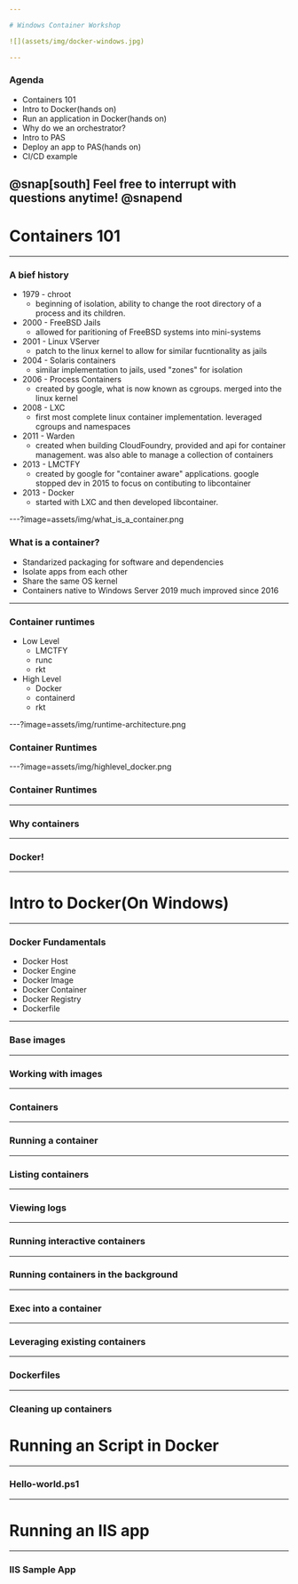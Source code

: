 ```yaml
---

# Windows Container Workshop

![](assets/img/docker-windows.jpg)

---
```


### Agenda

* Containers 101
* Intro to Docker(hands on)
* Run an application in Docker(hands on)
* Why do we an orchestrator?
* Intro to PAS
* Deploy an app to PAS(hands on)
* CI/CD example

@snap[south]
Feel free to interrupt with questions anytime!
@snapend
---

# Containers 101
---
### A bief history
* 1979 - chroot
    * beginning of isolation, ability to change the root directory of a process and its children.
* 2000 - FreeBSD Jails
    * allowed for paritioning of FreeBSD systems into mini-systems
* 2001 - Linux VServer
    * patch to the linux kernel to allow for similar fucntionality as jails
* 2004 - Solaris containers
    * similar implementation to jails, used "zones" for isolation
* 2006 - Process Containers
    * created by google, what is now known as cgroups. merged into the linux kernel
* 2008 - LXC
    * first most complete linux container implementation. leveraged cgroups and namespaces
* 2011 - Warden
    * created when building CloudFoundry, provided and api for container management. was also able to manage a collection of containers
* 2013 - LMCTFY
    * created by google for "container aware"  applications. google stopped dev in 2015 to focus on contibuting to libcontainer
* 2013 - Docker
    * started with LXC and then developed libcontainer.
  
---?image=assets/img/what_is_a_container.png
### What is a container?
* Standarized packaging for software and dependencies
* Isolate apps from each other
* Share the same OS kernel
* Containers native to Windows Server 2019 much improved since 2016
---
### Container runtimes
* Low Level
    * LMCTFY
    * runc
    * rkt
* High Level 
    * Docker
    * containerd
    * rkt
  
---?image=assets/img/runtime-architecture.png
### Container Runtimes

---?image=assets/img/highlevel_docker.png
### Container Runtimes

---
### Why containers
---
### Docker!
---
# Intro to Docker(On Windows)
---
### Docker Fundamentals

* Docker Host
* Docker Engine
* Docker Image
* Docker Container
* Docker Registry
* Dockerfile

---
### Base images
---
### Working with images
---
### Containers
--- 
### Running a container
---
### Listing containers
---
### Viewing logs
---
### Running interactive containers 
---
### Running containers in the background 
---
### Exec into a container
---
### Leveraging existing containers
---
### Dockerfiles
---
### Cleaning up containers

# Running an Script in Docker
---
### Hello-world.ps1
---
# Running an IIS app
---
### IIS Sample App

